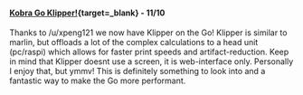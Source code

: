 #### [Kobra Go Klipper!](https://reddit.com/r/anycubic/comments/10cwm16/install_klipper_on_kobra_go_or_neo/){target=_blank} \- 11/10

Thanks to /u/xpeng121 we now have Klipper on the Go! Klipper is similar to marlin, but offloads a lot of the complex calculations to a head unit (pc/raspi) which allows for faster print speeds and artifact-reduction. Keep in mind that Klipper doesnt use a screen, it is web-interface only. Personally I enjoy that, but ymmv! This is definitely something to look into and a fantastic way to make the Go more performant.